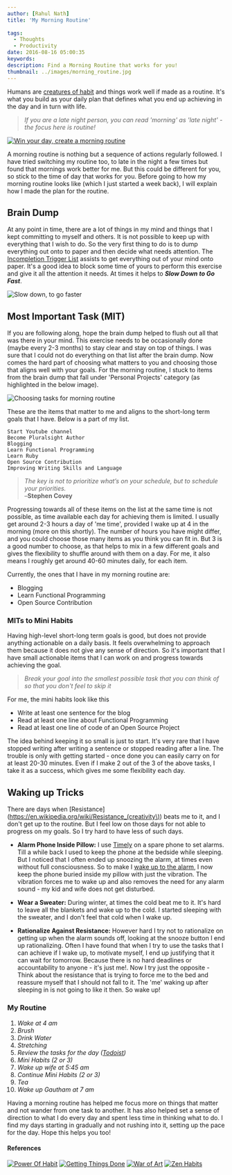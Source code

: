 ```yaml
---
author: [Rahul Nath]
title: 'My Morning Routine'
  
tags:
  - Thoughts
  - Productivity
date: 2016-08-16 05:00:35
keywords:
description: Find a Morning Routine that works for you!
thumbnail: ../images/morning_routine.jpg
---
```


Humans are [creatures of habit](https://www.youtube.com/watch?v=zdGbHY9VKVM) and things work well if made as a routine. It's what you build as your daily plan that defines what you end up achieving in the day and in turn with life.

> _If you are a late night person, you can read 'morning' as 'late night' - the focus here is routine!_

[![Win your day, create a morning routine](../images/morning_routine.jpg)](https://www.pexels.com/photo/coffee-cup-notebook-pen-64775/")

A morning routine is nothing but a sequence of actions regularly followed. I have tried switching my routine too, to late in the night a few times but found that mornings work better for me. But this could be different for you, so stick to the time of day that works for you. Before going to how my morning routine looks like (which I just started a week back), I will explain how I made the plan for the routine.

## Brain Dump

At any point in time, there are a lot of things in my mind and things that I kept committing to myself and others. It is not possible to keep up with everything that I wish to do. So the very first thing to do is to dump everything out onto to paper and then decide what needs attention. The [Incompletion Trigger List](http://gettingthingsdone.com/wp-content/uploads/2014/10/Mind_Sweep_Trigger_List.pdf) assists to get everything out of your mind onto paper. It's a good idea to block some time of yours to perform this exercise and give it all the attention it needs. At times it helps to **_Slow Down to Go Fast_**.

<img  alt="Slow down, to go faster" src="../images/morningroutine_slow_down.jpg"/>

## Most Important Task (MIT)

If you are following along, hope the brain dump helped to flush out all that was there in your mind. This exercise needs to be occasionally done (maybe every 2-3 months) to stay clear and stay on top of things. I was sure that I could not do everything on that list after the brain dump. Now comes the hard part of choosing what matters to you and choosing those that aligns well with your goals. For the morning routine, I stuck to items from the brain dump that fall under 'Personal Projects' category (as highlighted in the below image).

<img  alt="Choosing tasks for morning routine" src="../images/morning_routine_MIT.png"/>

These are the items that matter to me and aligns to the short-long term goals that I have. Below is a part of my list.

```text
Start Youtube channel
Become Pluralsight Author
Blogging
Learn Functional Programming
Learn Ruby
Open Source Contribution
Improving Writing Skills and Language
```

> _The key is not to prioritize what’s on your schedule, but to schedule your priorities._             
> –**Stephen Covey**

Progressing towards all of these items on the list at the same time is not possible, as time available each day for achieving them is limited. I usually get around 2-3 hours a day of 'me time', provided I wake up at 4 in the morning (more on this shortly). The number of hours you have might differ, and you could choose those many items as you think you can fit in. But 3 is a good number to choose, as that helps to mix in a few different goals and gives the flexibility to shuffle around with them on a day. For me, it also means I roughly get around 40-60 minutes daily, for each item.

Currently, the ones that I have in my morning routine are:

- Blogging
- Learn Functional Programming
- Open Source Contribution

### MITs to Mini Habits

Having high-level short-long term goals is good, but does not provide anything actionable on a daily basis. It feels overwhelming to approach them because it does not give any sense of direction. So it's important that I have small actionable items that I can work on and progress towards achieving the goal.

> _Break your goal into the smallest possible task that you can think of so that you don't feel to skip it_

For me, the mini habits look like this

- Write at least one sentence for the blog
- Read at least one line about Functional Programming
- Read at least one line of code of an Open Source Project

The idea behind keeping it so small is just to start. It's very rare that I have stopped writing after writing a sentence or stopped reading after a line. The trouble is only with getting started - once done you can easily carry on for at least 20-30 minutes. Even if I make 2 out of the 3 of the above tasks, I take it as a success, which gives me some flexibility each day.

## Waking up Tricks

There are days when [Resistance](https://en.wikipedia.org/wiki/Resistance_(creativity\)) beats me to it, and I don't get up to the routine. But I feel low on those days for not able to progress on my goals. So I try hard to have less of such days.

- **Alarm Phone Inside Pillow:** I use [Timely](http://www.bitspin.ch/) on a spare phone to set alarms. Till a while back I used to keep the phone at the bedside while sleeping. But I noticed that I often ended up snoozing the alarm, at times even without full consciousness. So to make I [wake up to the alarm](http://www.rahulpnath.com/blog/waking-up-early-is-all-about-waking-up-to-an-alarm/), I now keep the phone buried inside my pillow with just the vibration. The vibration forces me to wake up and also removes the need for any alarm sound - my kid and wife does not get disturbed.

- **Wear a Sweater:** During winter, at times the cold beat me to it. It's hard to leave all the blankets and wake up to the cold. I started sleeping with the sweater, and I don't feel that cold when I wake up.

- **Rationalize Against Resistance:** However hard I try not to rationalize on getting up when the alarm sounds off, looking at the snooze button I end up rationalizing. Often I have found that when I try to use the tasks that I can achieve if I wake up, to motivate myself, I end up justifying that it can wait for tomorrow. Because there is no hard deadlines or accountability to anyone - it's just me!. Now I try just the opposite - Think about the resistance that is trying to force me to the bed and reassure myself that I should not fall to it. The 'me' waking up after sleeping in is not going to like it then. So wake up!

### My Routine

1. _Wake at 4 am_
2. _Brush_
3. _Drink Water_
4. _Stretching_
5. _Review the tasks for the day ([Todoist](https://en.todoist.com/))_
6. _Mini Habits (2 or 3)_
7. _Wake up wife at 5:45 am_
8. _Continue Mini Habits (2 or 3)_
9. _Tea_
10. _Wake up Gautham at 7 am_

Having a morning routine has helped me focus more on things that matter and not wander from one task to another. It has also helped set a sense of direction to what I do every day and spent less time in thinking what to do. I find my days starting in gradually and not rushing into it, setting up the pace for the day. Hope this helps you too!

#### References

[![Power Of Habit](../images/books_powerofhabit.jpg)](http://amzn.to/2a3wpUc)
[![Getting Things Done](../images/books_gtd.jpg)](http://amzn.to/2ahrOcr)
[![War of Art](../images/books_warofart.jpg)](http://amzn.to/2aek2R5)
[![Zen Habits](../images/books_zenhabits.jpg)](http://zenhabits.net/)
